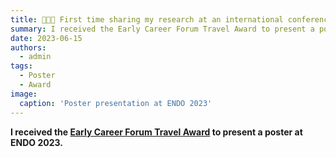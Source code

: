 ```yaml
---
title: 👩🏻‍💼 First time sharing my research at an international conference
summary: I received the Early Career Forum Travel Award to present a poster at ENDO 2023.
date: 2023-06-15
authors:
  - admin
tags:
  - Poster
  - Award
image:
  caption: 'Poster presentation at ENDO 2023'
---
```


**I received the [Early Career Forum Travel Award](https://www.endocrine.org/awards/ecf) to present a poster at ENDO 2023.**
